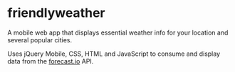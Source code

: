 # friendlyweather
A mobile web app that displays essential weather info for your location and several popular cities.

Uses jQuery Mobile, CSS, HTML and JavaScript to consume and display data from the [forecast.io](https://api.forecast.io/) API.
